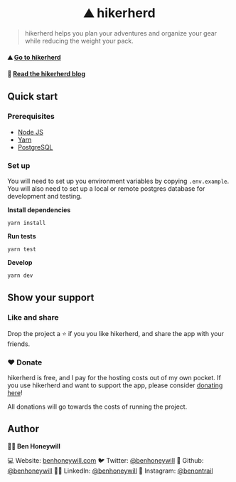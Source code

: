 <h1 align="center">⛰️ hikerherd</h1>

> hikerherd helps you plan your adventures and organize your gear while reducing the weight your pack.

#### ⛰️ [Go to hikerherd](https://www.hikerherd.com)

#### 📖 [Read the hikerherd blog](https://blog.hikerherd.com)

## Quick start

### Prerequisites

- [Node JS](https://docs.npmjs.com/downloading-and-installing-node-js-and-npm)
- [Yarn](https://classic.yarnpkg.com/lang/en/docs/install/#mac-stable)
- [PostgreSQL](https://www.postgresql.org/)

### Set up

You will need to set up you environment variables by copying `.env.example`. You will also need to set up a local or remote postgres database for development and testing.

**Install dependencies**

```
yarn install
```

**Run tests**

```
yarn test
```

**Develop**

```
yarn dev
```

## Show your support

### Like and share

Drop the project a ⭐️ if you you like hikerherd, and share the app with your friends.

### ❤️ Donate

hikerherd is free, and I pay for the hosting costs out of my own pocket. If you use hikerherd and want to support the app, please consider [donating here](https://ko-fi.com/benontrail)!

All donations will go towards the costs of running the project.

## Author

**🧑‍💻 Ben Honeywill**

💻 Website: [benhoneywill.com](https://benhoneywill.com)
🐦 Twitter: [@benhoneywill](https://twitter.com/benhoneywill)
🐙 Github: [@benhoneywill](https://github.com/benhoneywill)
🧑‍🎓 LinkedIn: [@benhoneywill](https://linkedin.com/in/benhoneywill)
📸 Instagram: [@benontrail](https://instagram.com/benontrail)
